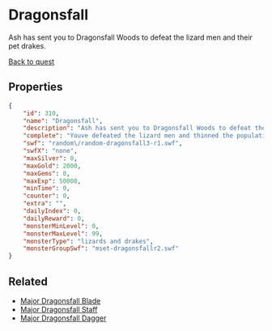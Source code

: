 # Dragonsfall

Ash has sent you to Dragonsfall Woods to defeat the lizard men and their pet drakes.

[Back to quest](../quests.md)

## Properties

```json
{
    "id": 310,
    "name": "Dragonsfall",
    "description": "Ash has sent you to Dragonsfall Woods to defeat the lizard men and their pet drakes.",
    "complete": "Youve defeated the lizard men and thinned the population of drakes, keeping Surewood safe from flames.... for now.",
    "swf": "random\/random-dragonsfall3-r1.swf",
    "swfX": "none",
    "maxSilver": 0,
    "maxGold": 2000,
    "maxGems": 0,
    "maxExp": 50000,
    "minTime": 0,
    "counter": 0,
    "extra": "",
    "dailyIndex": 0,
    "dailyReward": 0,
    "monsterMinLevel": 0,
    "monsterMaxLevel": 99,
    "monsterType": "lizards and drakes",
    "monsterGroupSwf": "mset-dragonsfallr2.swf"
}
```

## Related

- [Major Dragonsfall Blade](../items/2027-major-dragonsfall-blade.md)
- [Major Dragonsfall Staff](../items/2028-major-dragonsfall-staff.md)
- [Major Dragonsfall Dagger](../items/2029-major-dragonsfall-dagger.md)


